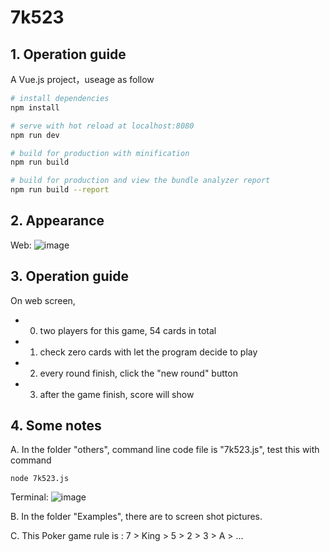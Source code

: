 <!--
 * @Description: In User Settings Edit
 * @Author: your name
 * @Date: 2019-08-12 22:30:09
 * @LastEditTime: 2019-08-13 23:31:40
 * @LastEditors: Please set LastEditors
 -->
# 7k523


## 1. Operation guide

A Vue.js project，useage as follow

``` bash
# install dependencies
npm install

# serve with hot reload at localhost:8080
npm run dev

# build for production with minification
npm run build

# build for production and view the bundle analyzer report
npm run build --report
```

## 2. Appearance 


Web:
![image](https://github.com/yyw04/-7king523-7k523-/blob/master/Examples/web%20appearance.png)



## 3. Operation guide

On web screen, 
+ 0. two players for this game, 54 cards in total
+ 1. check zero cards with let the program decide to play
+ 2. every round finish, click the "new round" button
+ 3. after the game finish, score will show

## 4. Some notes

A.  In the folder "others", command line code file is "7k523.js", test this with command

```
node 7k523.js
```
Terminal:
![image](https://github.com/yyw04/-7king523-7k523-/blob/master/Examples/Terminal%20appearance.png)


B. In the folder "Examples", there are to screen shot pictures.

C. This Poker game rule is :
7 > King > 5 > 2 > 3 > A > ...

